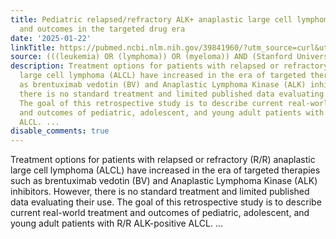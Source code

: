 ```yaml
---
title: Pediatric relapsed/refractory ALK+ anaplastic large cell lymphoma treatment
  and outcomes in the targeted drug era
date: '2025-01-22'
linkTitle: https://pubmed.ncbi.nlm.nih.gov/39841960/?utm_source=curl&utm_medium=rss&utm_campaign=pubmed-2&utm_content=1Rkszs2HVZ2RHP33OibaNFew6VK-LzjJWTD4GwmLlk8B-wCceh&fc=20220923065203&ff=20250123170651&v=2.18.0.post9+e462414
source: (((leukemia) OR (lymphoma)) OR (myeloma)) AND (Stanford University[Affiliation])
description: Treatment options for patients with relapsed or refractory (R/R) anaplastic
  large cell lymphoma (ALCL) have increased in the era of targeted therapies such
  as brentuximab vedotin (BV) and Anaplastic Lymphoma Kinase (ALK) inhibitors. However,
  there is no standard treatment and limited published data evaluating their use.
  The goal of this retrospective study is to describe current real-world treatment
  and outcomes of pediatric, adolescent, and young adult patients with R/R ALK-positive
  ALCL. ...
disable_comments: true
---
```

Treatment options for patients with relapsed or refractory (R/R) anaplastic large cell lymphoma (ALCL) have increased in the era of targeted therapies such as brentuximab vedotin (BV) and Anaplastic Lymphoma Kinase (ALK) inhibitors. However, there is no standard treatment and limited published data evaluating their use. The goal of this retrospective study is to describe current real-world treatment and outcomes of pediatric, adolescent, and young adult patients with R/R ALK-positive ALCL. ...